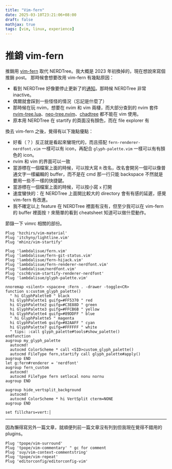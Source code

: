 ```yaml
---
title: "Vim-fern"
date: 2025-03-10T23:21:06+08:00
draft: false
mathjax: true
tags: [vim, linux, experience]
---
```


# 推銷 vim-fern

推銷用 [vim-fern](https://github.com/lambdalisue/vim-fern) 取代 NERDTree。我大概是 2023 年初換掉的，現在想說來寫個推銷 post。
那時候會想要改用 vim-fern 有幾點原因：
- 看到 NERDTree 好像要停止更新了的[通知](https://github.com/preservim/nerdtree/issues/1280)。那時候 NERDTree 非常 inactive。
- 偶爾就會踩到一些怪怪的情況（忘記是什麼了）
- 那時候在玩 nvim，想要在 nvim 和 vim 兩棲，而大部分查到的 nvim 套件 [nvim-tree.lua](https://github.com/nvim-tree/nvim-tree.lua)、[neo-tree.nvim](https://github.com/nvim-neo-tree/neo-tree.nvim)、[chadtree](https://github.com/ms-jpq/chadtree) 都不能在 vim 使用。
- 原本用 NERDTree 在 startify 的頁面沒有顏色，而在 file explorer 有

換去 vim-fern 之後，覺得有以下幾點優點：
- 好看（？）反正就是看起來蠻現代的，而且搭配 `fern-renderer-nerdfont.vim` 一樣可以有 icon，再配合 `glyph-palette.vim` 一樣可以有有顏色的 icon。
- nvim 和 vim 的界面可以一致
- 當游標在一個檔案上面的時候，可以按大寫 `R` 改名，改名會開另一個可以像普通文字一樣編輯的 buffer，而不是在 cmd 那一行只能 backspace 不然就是要用一些不一樣的快捷鍵。
- 當游標在一個檔案上面的時候，可以按小寫 `x` 打開
- 速度蠻快的：在 NERDTree 上面開比較大的 directory 會有有感的延遲，感覺 vim-fern 有改進。
- 我不確定以上 feature 在 NERDTree 裡面有沒有，但至少我可以在 vim-fern 的 buffer 裡面按 `?` 來簡單的看到 cheatsheet 知道可以做什麼動作。

節錄一下 vimrc 相關的部份。
```vim
Plug 'hzchirs/vim-material'
Plug 'itchyny/lightline.vim'
Plug 'mhinz/vim-startify'

Plug 'lambdalisue/fern.vim'
Plug 'lambdalisue/fern-git-status.vim'
Plug 'lambdalisue/fern-hijack.vim'
Plug 'lambdalisue/fern-renderer-nerdfont.vim'
Plug 'lambdalisue/nerdfont.vim'
Plug 'csch0/vim-startify-renderer-nerdfont'
Plug 'lambdalisue/glyph-palette.vim'

nnoremap <silent> <space>e :Fern . -drawer -toggle<CR>
function s:custom_glyph_palette()
  " hi GlyphPalette0 " black
  hi GlyphPalette1 guifg=#FF5370 " red
  hi GlyphPalette2 guifg=#C3E88D " green
  hi GlyphPalette3 guifg=#FFCB6B " yellow
  hi GlyphPalette4 guifg=#89DDFF " blue
  " hi GlyphPalette5 " magenta
  hi GlyphPalette6 guifg=#82AAFF " cyan
  hi GlyphPalette7 guifg=#FFFFFF " white
  " tips: :call glyph_palette#tools#show_palette()
endfunction
augroup my_glyph_palette
  autocmd!
  autocmd ColorScheme * call <SID>custom_glyph_palette()
  autocmd FileType fern,startify call glyph_palette#apply()
augroup END
let g:fern#renderer = 'nerdfont'
augroup fern_custom
  autocmd!
  autocmd FileType fern setlocal nonu nornu
augroup END

augroup hide_vertsplit_background
  autocmd!
  autocmd ColorScheme * hi VertSplit cterm=NONE
augroup END

set fillchars=vert:│
```

---

因為懶得寫另外一篇文章，就順便列前一篇文章沒有列到但我現在覺得不錯用的 plugins。

```vim
Plug 'tpope/vim-surround'
Plug 'tpope/vim-commentary' " gc for comment
Plug 'suy/vim-context-commentstring'
Plug 'tpope/vim-repeat'
Plug 'editorconfig/editorconfig-vim'
```
